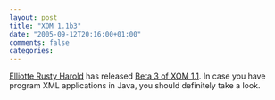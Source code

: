 ```yaml
---
layout: post
title: "XOM 1.1b3"
date: "2005-09-12T20:16:00+01:00"
comments: false
categories: 
---
```


<p><a href="http://www.cafeconleche.org/#news2005September12">Elliotte Rusty Harold</a> has released <a href="http://www.xom.nu/unstable.html">Beta 3 of XOM 1.1</a>. In case you have program XML applications in Java, you should definitely take a look.</p>


